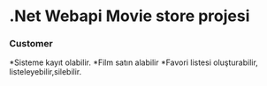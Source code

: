 # .Net Webapi Movie store projesi
### Customer
*Sisteme kayıt olabilir.
*Film satın alabilir
*Favori listesi oluşturabilir, listeleyebilir,silebilir.
